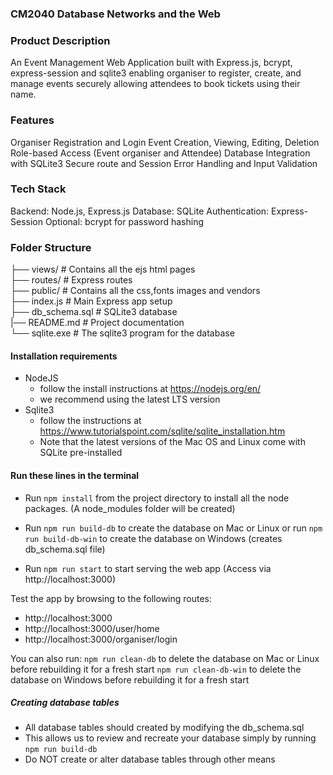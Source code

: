 ### CM2040 Database Networks and the Web ###
### Product Description ###
An Event Management Web Application built with Express.js, bcrypt, express-session and sqlite3
enabling organiser to register, create, and manage events securely allowing attendees to book tickets using their name.

### Features ###
Organiser Registration and Login
Event Creation, Viewing, Editing, Deletion
Role-based Access (Event organiser and Attendee)
Database Integration with SQLite3
Secure route and Session
Error Handling and Input Validation

### Tech Stack ###
Backend: Node.js, Express.js
Database: SQLite
Authentication: Express-Session
Optional: bcrypt for password hashing

### Folder Structure ###
├── views/ # Contains all the ejs html pages <br>
├── routes/ # Express routes <br>
├── public/ # Contains all the css,fonts images and vendors <br>
├── index.js # Main Express app setup <br>
├── db_schema.sql # SQLite3 database <br>
|── README.md # Project documentation <br>
└── sqlite.exe # The sqlite3 program for the database <br>

#### Installation requirements ####

* NodeJS 
    - follow the install instructions at https://nodejs.org/en/
    - we recommend using the latest LTS version
* Sqlite3 
    - follow the instructions at https://www.tutorialspoint.com/sqlite/sqlite_installation.htm 
    - Note that the latest versions of the Mac OS and Linux come with SQLite pre-installed

#### Run these lines in the terminal ####

* Run ```npm install``` from the project directory to install all the node packages. (A node_modules folder will be created)

* Run ```npm run build-db``` to create the database on Mac or Linux 
or run ```npm run build-db-win``` to create the database on Windows (creates db_schema.sql file)

* Run ```npm run start``` to start serving the web app (Access via http://localhost:3000)

Test the app by browsing to the following routes:

* http://localhost:3000
* http://localhost:3000/user/home
* http://localhost:3000/organiser/login

You can also run: 
```npm run clean-db``` to delete the database on Mac or Linux before rebuilding it for a fresh start
```npm run clean-db-win``` to delete the database on Windows before rebuilding it for a fresh start

##### Creating database tables #####

* All database tables should created by modifying the db_schema.sql 
* This allows us to review and recreate your database simply by running ```npm run build-db```
* Do NOT create or alter database tables through other means
